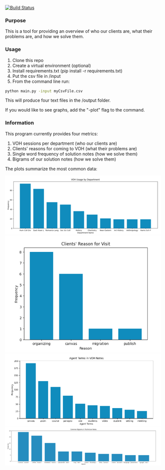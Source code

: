 [![Build Status](https://travis-ci.com/Chad-Mowbray/FAQ_Creator.svg?branch=master)](https://travis-ci.com/Chad-Mowbray/FAQ_Creator)

### Purpose
This is a tool for providing an overview of who our clients are, what their problems are, and how we solve them.

### Usage
1. Clone this repo
2. Create a virtual environment (optional)
3. Install requirements.txt (pip install -r requirements.txt)
4. Put the csv file in /input
5. From the command line run:

```bash
python main.py -input myCsvFile.csv
```

This will produce four text files in the /output folder.

If you would like to see graphs, add the "-plot" flag to the command.

### Information
This program currently provides four metrics:
1. VOH sessions per department (who our clients are)
2. Clients' reasons for coming to VOH (what their problems are)
3. Single word frequency of solution notes (how we solve them)
4. Bigrams of our solution notes (how we solve them)

The plots summarize the most common data:

![department](readme/department_usage.png)
![reasons](readme/client_reasons.png)
![monograms](readme/agent_terms.png)
![bigrams](readme/solution_bigrams.png)

